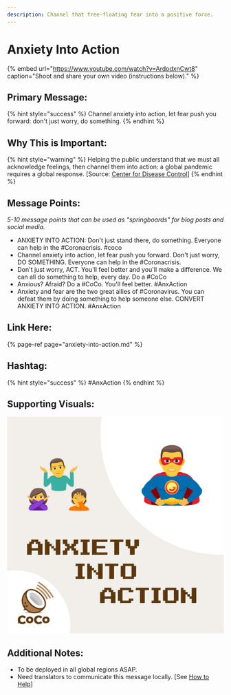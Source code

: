 ```yaml
---
description: Channel that free-floating fear into a positive force.
---
```


# Anxiety Into Action

{% embed url="https://www.youtube.com/watch?v=ArdodxnCwt8" caption="Shoot and share your own video \(instructions below\)." %}

## Primary Message:

{% hint style="success" %}
Channel anxiety into action, let fear push you forward: don't just worry, do something.
{% endhint %}

## Why This is Important:

{% hint style="warning" %}
Helping the public understand that we must all acknowledge feelings, then channel them into action: a global pandemic requires a global response. \[Source: [Center for Disease Control](https://www.cdc.gov/flu/pandemic-resources/pdf/pandemic-influenza-strategy-2005.pdf)\]
{% endhint %}

## Message Points:

_5-10 message points that can be used as "springboards" for blog posts and social media._

* ANXIETY INTO ACTION: Don't just stand there, do something. Everyone can help in the \#Coronacrisis. \#coco
* Channel anxiety into action, let fear push you forward. Don't just worry, DO SOMETHING. Everyone can help in the \#Coronacrisis.
* Don't just worry, ACT. You'll feel better and you'll make a difference. We can all do something to help, every day. Do a \#CoCo
* Anxious? Afraid? Do a \#CoCo. You'll feel better. \#AnxAction
* Anxiety and fear are the two great allies of \#Coronavirus. You can defeat them by doing something to help someone else. CONVERT ANXIETY INTO ACTION. \#AnxAction

## Link Here:

{% page-ref page="anxiety-into-action.md" %}

## Hashtag:

{% hint style="success" %}
\#AnxAction
{% endhint %}

## Supporting Visuals:

![](../.gitbook/assets/anxiety-into-action.png)

## Additional Notes:

* To be deployed in all global regions ASAP.
* Need translators to communicate this message locally. \[See [How to Help](../how-to-help.md)\]

